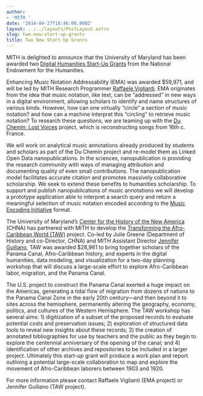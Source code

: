 ```yaml
---
author:
- 'MITH '
date: '2014-04-27T18:46:00.000Z'
layout: ../../layouts/PostLayout.astro
slug: two-new-start-up-grants
title: Two New Start-Up Grants
---
```


MITH is delighted to announce that the University of Maryland has been awarded two [Digital Humanities Start-Up Grants](http://www.neh.gov/news/press-release/2014-03-27 "NEH Press Release") from the National Endowment for the Humanities.

Enhancing Music Notation Addressability (EMA) was awarded \$59,971, and will be led by MITH Research Programmer [Raffaele Viglianti](http://mith.umd.edu/people/person/raffaele-viglianti/ "Raffaele Viglianti"). EMA originates from the idea that music notation, like text, can be “addressed” in new ways in a digital environment, allowing scholars to identify and name structures of various kinds. However, how can one virtually “circle” a section of music notation? and how can a machine interpret this “circling” to retrieve music notation? To research these questions, we are teaming up with the [Du Chemin: Lost Voices](http://duchemin.haverford.edu/ "Du Chemin: Lost Voices Project Web Site") project, which is reconstructing songs from 16th c. France.

We will work on analytical music annotations already produced by students and scholars as part of the Du Chemin project and re-model them as Linked Open Data nanopublications. In the sciences, nanopublication is providing the research community with ways of managing attribution and documenting quality of even small contributions. The nanopublication model facilitates accurate citation and promotes massively collaborative scholarship. We seek to extend these benefits to humanities scholarship. To support and publish nanopublications of music annotations we will develop a prototype application able to interpret a search query and return a meaningful selection of music notation encoded according to the [Music Encoding Initiative](http://music-encoding.org/home "Music Encoding Initiative Web Site") format.

The University of Maryland’s [Center for the History of the New America](http://www.newamerica.umd.edu/ "Center for the History of the New America") (CHNA) has partnered with MITH to develop the [Transforming the Afro-Caribbean World (TAW)](http://mith.umd.edu/research/transforming-the-afro-caribbean-world/ "Transforming The Afro-Caribbean World") project. Co-led by Julie Greene (Department of History and co-Director, CHNA) and MITH Assistant Director [Jennifer Guiliano](http://mith.umd.edu/people/person/jennifer-guiliano/ "Jennifer Guiliano"), TAW was awarded \$28,961 to bring together scholars of the Panama Canal, Afro-Caribbean history, and experts in the digital humanities, data modeling, and visualization for a two-day planning workshop that will discuss a large-scale effort to explore Afro-Caribbean labor, migration, and the Panama Canal.

The U.S. project to construct the Panama Canal exerted a huge impact on the Americas, generating a tidal flow of migration from dozens of nations to the Panama Canal Zone in the early 20th century—and then beyond it to sites across the hemisphere, permanently altering the geography, economy, politics, and cultures of the Western Hemisphere. The TAW workshop has several aims: 1) digitization of a subset of the proposed records to evaluate potential costs and preservation issues; 2) exploration of structured data tools to reveal new insights about these records; 3) the creation of annotated bibliographies for use by teachers and the public as they begin to explore the centennial anniversary of the opening of the canal; and 4) identification of other archives and repositories to be included in a larger project. Ultimately this start-up grant will produce a work plan and report outlining a potential large-scale collaboration to map and explore the movement of Afro-Caribbean laborers between 1903 and 1920.

For more information please contact Raffaele Viglianti (EMA project) or Jennifer Guiliano (TAW project).